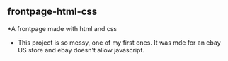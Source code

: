 ## frontpage-html-css
*A frontpage made with html and css

* This project is so messy, one of my first ones. It was mde for an ebay US store and ebay doesn't allow javascript.
